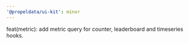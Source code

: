 ```yaml
---
'@propeldata/ui-kit': minor
---
```


feat(metric): add metric query for counter, leaderboard and timeseries hooks.
